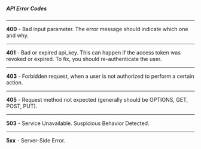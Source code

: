 ##### API Error Codes

---
**400** - Bad input parameter. The error message should indicate which one and why.

---
**401** - Bad or expired api_key. This can happen if the access token was revoked or expired. To fix, you should re-authenticate the user.

---
**403** - Forbidden request, when a user is not authorized to perform a certain action.

---
**405** - Request method not expected (generally should be OPTIONS, GET, POST, PUT).

---
**503** - Service Unavailable. Suspicious Behavior Detected.

---
**5xx** - Server-Side Error.